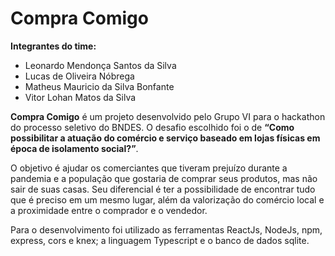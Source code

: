 # Compra Comigo

**Integrantes do time:**
- Leonardo Mendonça Santos da Silva
- Lucas de Oliveira Nóbrega
- Matheus Mauricio da Silva Bonfante
- Vitor Lohan Matos da Silva

**Compra Comigo** é um projeto desenvolvido pelo Grupo VI para o hackathon do processo seletivo do BNDES. O desafio escolhido foi o de **“Como possibilitar a atuação do comércio e serviço baseado em lojas físicas em época de isolamento social?”**.

O objetivo é ajudar os comerciantes que tiveram prejuízo durante a pandemia e a população que gostaria de comprar seus produtos, mas não sair de suas casas. Seu diferencial é ter a possibilidade de encontrar tudo que é preciso em um mesmo lugar, além da valorização do comércio local e a proximidade entre o comprador e o vendedor.

Para o desenvolvimento foi utilizado as ferramentas ReactJs, NodeJs, npm, express, cors e knex; a linguagem Typescript e o banco de dados sqlite.
